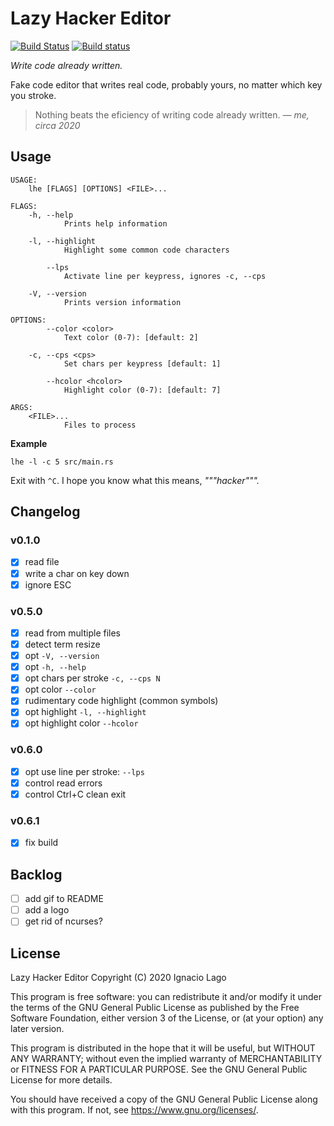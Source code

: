 # Lazy Hacker Editor

[![Build Status](https://travis-ci.org/ignlg/lazy_hacker_editor.svg?branch=master)](https://travis-ci.org/ignlg/lazy_hacker_editor) [![Build status](https://ci.appveyor.com/api/projects/status/wc7p5th4c7onpmo4/branch/master?svg=true)](https://ci.appveyor.com/project/ignlg/lazy-hacker-editor/branch/master)

_Write code already written._

Fake code editor that writes real code, probably yours, no matter which key you stroke.

> Nothing beats the eficiency of writing code already written.
> _— me, circa 2020_

## Usage

```
USAGE:
    lhe [FLAGS] [OPTIONS] <FILE>...

FLAGS:
    -h, --help
            Prints help information

    -l, --highlight
            Highlight some common code characters

        --lps
            Activate line per keypress, ignores -c, --cps

    -V, --version
            Prints version information

OPTIONS:
        --color <color>
            Text color (0-7): [default: 2]

    -c, --cps <cps>
            Set chars per keypress [default: 1]

        --hcolor <hcolor>
            Highlight color (0-7): [default: 7]

ARGS:
    <FILE>...
            Files to process
```

**Example**

```
lhe -l -c 5 src/main.rs
```

Exit with `^C`. I hope you know what this means, _"""hacker"""._

## Changelog

### v0.1.0

- [x] read file
- [x] write a char on key down
- [x] ignore ESC

### v0.5.0

- [x] read from multiple files
- [x] detect term resize
- [x] opt `-V, --version`
- [x] opt `-h, --help`
- [x] opt chars per stroke `-c, --cps N`
- [x] opt color `--color`
- [x] rudimentary code highlight (common symbols)
- [x] opt highlight `-l, --highlight`
- [x] opt highlight color `--hcolor`

### v0.6.0

- [x] opt use line per stroke: `--lps`
- [x] control read errors
- [x] control Ctrl+C clean exit

### v0.6.1

- [x] fix build

## Backlog

- [ ] add gif to README
- [ ] add a logo
- [ ] get rid of ncurses?

## License

Lazy Hacker Editor
Copyright (C) 2020 Ignacio Lago

This program is free software: you can redistribute it and/or modify
it under the terms of the GNU General Public License as published by
the Free Software Foundation, either version 3 of the License, or
(at your option) any later version.

This program is distributed in the hope that it will be useful,
but WITHOUT ANY WARRANTY; without even the implied warranty of
MERCHANTABILITY or FITNESS FOR A PARTICULAR PURPOSE. See the
GNU General Public License for more details.

You should have received a copy of the GNU General Public License
along with this program. If not, see <https://www.gnu.org/licenses/>.
